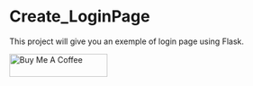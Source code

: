 # Create_LoginPage
This project will give you an exemple of login page using Flask. 



<a href="https://www.buymeacoffee.com/faoel" target="_blank"><img src="https://cdn.buymeacoffee.com/buttons/default-orange.png" alt="Buy Me A Coffee" height="41" width="174"></a>
